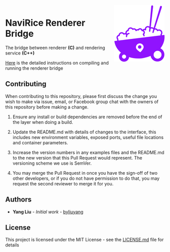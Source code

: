 <img src="logo_small.png" align="right" />

# NaviRice Renderer Bridge

The bridge between renderer **(C)** and rendering service **(C++)**

[Here](https://github.com/NaviRice/Services) is the detailed instructions on compiling and running the renderer bridge

## Contributing
When contributing to this repository, please first discuss the change you wish to make via issue, email, or Facebook group chat with the owners of this repository before making a change.

1. Ensure any install or build dependencies are removed before the end of the layer when doing a build.

2. Update the README.md with details of changes to the interface, this includes new environment variables, exposed ports, useful file locations and container parameters.

3. Increase the version numbers in any examples files and the README.md to the new version that this Pull Request would represent. The versioning scheme we use is SemVer.

4. You may merge the Pull Request in once you have the sign-off of two other developers, or if you do not have permission to do that, you may request the second reviewer to merge it for you.

## Authors

- **Yang Liu** - *Initial work* - [byliuyang](https://github.com/byliuyang)

## License
This project is licensed under the MIT License - see the [LICENSE.md](LICENSE.md) file for details
